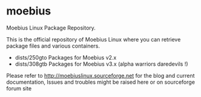 moebius
=========

Moebius Linux Package Repository.

This is the official repository of Moebius Linux where you can retrieve package files and various containers.
- dists/250gto Packages for Moebius v2.x
- dists/308gtb Packages for Moebius v3.x (alpha warriors daredevils !)

Please refer to http://moebiuslinux.sourceforge.net for the blog and current documentation, Issues and troubles might be raised here or on sourceforge forum site
